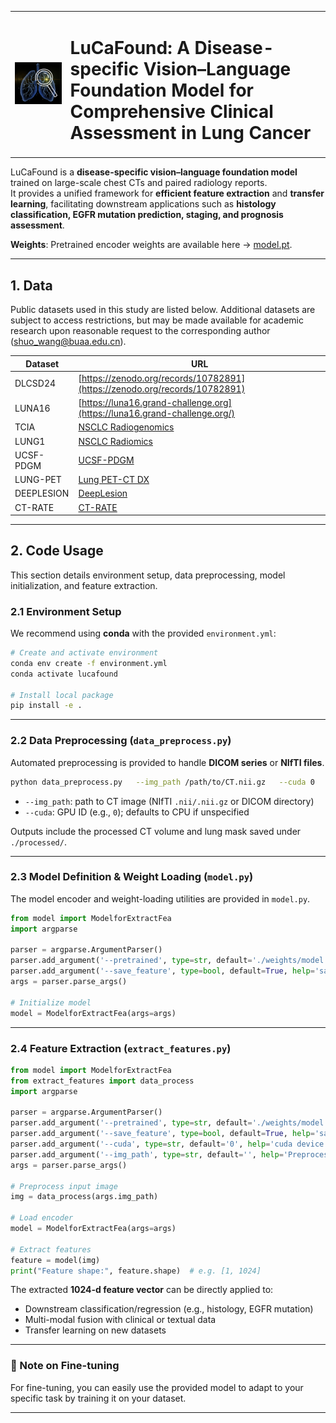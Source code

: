 <table>
<tr>
<td><img src="docs/figures/ct_example.png" width="600" alt="Lung CT Example"></td>
<td><h1>LuCaFound: A Disease-specific Vision–Language Foundation Model for Comprehensive Clinical Assessment in Lung Cancer</h1></td>
</tr>
</table>


LuCaFound is a **disease-specific vision–language foundation model** trained on large-scale chest CTs and paired radiology reports.  
It provides a unified framework for **efficient feature extraction** and **transfer learning**, facilitating downstream applications such as **histology classification, EGFR mutation prediction, staging, and prognosis assessment**.


**Weights**: Pretrained encoder weights are available here → [model.pt](https://github.com/chengcailiu/LuCaFound/releases/download/weight/model.pt).  

---

## 1. Data

Public datasets used in this study are listed below. Additional datasets are subject to access restrictions, but may be made available for academic research upon reasonable request to the corresponding author (shuo_wang@buaa.edu.cn).  

| Dataset    | URL                                                                                                                                                  |
| ---------- | ---------------------------------------------------------------------------------------------------------------------------------------------------- |
| DLCSD24    | [https://zenodo.org/records/10782891](https://zenodo.org/records/10782891)                                                                           |
| LUNA16     | [https://luna16.grand-challenge.org](https://luna16.grand-challenge.org/)                                                                            |
| TCIA       | [NSCLC Radiogenomics](https://wiki.cancerimagingarchive.net/display/Public/NSCLC+Radiogenomics)                                                      |
| LUNG1      | [NSCLC Radiomics](https://www.cancerimagingarchive.net/collection/nsclc-radiomics)                                                                   |
| UCSF-PDGM  | [UCSF-PDGM](https://www.cancerimagingarchive.net/collection/ucsf-pdgm)                                                                               |
| LUNG-PET   | [Lung PET-CT DX](https://www.cancerimagingarchive.net/collection/lung-pet-ct-dx)                                                                     |
| DEEPLESION | [DeepLesion](https://nihcc.app.box.com/v/DeepLesion)                                                                                                 |
| CT-RATE    | [CT-RATE](https://huggingface.co/datasets/ibrahimhamamci/CT-RATE)                                                                                    |

---

## 2. Code Usage

This section details environment setup, data preprocessing, model initialization, and feature extraction.  

### 2.1 Environment Setup

We recommend using **conda** with the provided `environment.yml`:  

```bash
# Create and activate environment
conda env create -f environment.yml
conda activate lucafound

# Install local package
pip install -e .
```

---

### 2.2 Data Preprocessing (`data_preprocess.py`)

Automated preprocessing is provided to handle **DICOM series** or **NIfTI files**.  

```bash
python data_preprocess.py   --img_path /path/to/CT.nii.gz   --cuda 0
```

- `--img_path`: path to CT image (NIfTI `.nii/.nii.gz` or DICOM directory)  
- `--cuda`: GPU ID (e.g., `0`); defaults to CPU if unspecified  

Outputs include the processed CT volume and lung mask saved under `./processed/`.  

---

### 2.3 Model Definition & Weight Loading (`model.py`)

The model encoder and weight-loading utilities are provided in `model.py`.  

```python
from model import ModelforExtractFea
import argparse

parser = argparse.ArgumentParser()
parser.add_argument('--pretrained', type=str, default='./weights/model.pt', help='path to pretrained model')
parser.add_argument('--save_feature', type=bool, default=True, help='save intermediate features')
args = parser.parse_args()

# Initialize model
model = ModelforExtractFea(args=args)
```

---

### 2.4 Feature Extraction (`extract_features.py`)

```python
from model import ModelforExtractFea
from extract_features import data_process
import argparse

parser = argparse.ArgumentParser()
parser.add_argument('--pretrained', type=str, default='./weights/model.pt', help='path to pretrained model')
parser.add_argument('--save_feature', type=bool, default=True, help='save feature')
parser.add_argument('--cuda', type=str, default='0', help='cuda device')
parser.add_argument('--img_path', type=str, default='', help='Preprocessed NIfTI image file')
args = parser.parse_args()

# Preprocess input image
img = data_process(args.img_path)

# Load encoder
model = ModelforExtractFea(args=args)

# Extract features
feature = model(img)
print("Feature shape:", feature.shape)  # e.g. [1, 1024]

```

The extracted **1024-d feature vector** can be directly applied to:  
- Downstream classification/regression (e.g., histology, EGFR mutation)  
- Multi-modal fusion with clinical or textual data  
- Transfer learning on new datasets  

---

### 🔎 Note on Fine-tuning

For fine-tuning, you can easily use the provided model to adapt to your specific task by training it on your dataset.

---
